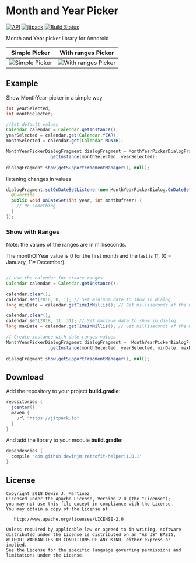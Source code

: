 # Month and Year Picker
[![API](https://img.shields.io/badge/API-14%2B-brightgreen.svg?style=flat)](https://android-arsenal.com/api?level=14)
[![jitpack](https://jitpack.io/v/dewinjm/monthyear-picker.svg)](https://jitpack.io/v/dewinjm/monthyear-picker.svg)
[![Build Status](https://api.travis-ci.org/dewinjm/monthyear-picker.svg?branch=master)](https://travis-ci.org/dewinjm/monthyear-picker)

Month and Year picker library for Anndroid

Simple Picker | With ranges Picker
--- | ---
![Simple Picker](https://raw.github.com/dewinjm/monthyear-picker/develop/demo/src/main/res/drawable/img_02.png) | ![With ranges Picker](https://raw.github.com/dewinjm/monthyear-picker/develop/demo/src/main/res/drawable/img_01.png)

## Example
Show MonthYear-picker in a simple way

``` java
int yearSelected;
int monthSelected;

//Set default values
Calendar calendar = Calendar.getInstance();
yearSelected = calendar.get(Calendar.YEAR);
monthSelected = calendar.get(Calendar.MONTH);

MonthYearPickerDialogFragment dialogFragment = MonthYearPickerDialogFragment
                .getInstance(monthSelected, yearSelected);
                
dialogFragment.show(getSupportFragmentManager(), null);
```

listening changes in values

``` java
dialogFragment.setOnDateSetListener(new MonthYearPickerDialog.OnDateSetListener() {
  @Override
  public void onDateSet(int year, int monthOfYear) {
    // do something
  }
});

```
### Show with Ranges
Note: the values of the ranges are in milliseconds.

The monthOfYear value is 0 for the first month and the last is 11, (0 = January, 11= December).

```java

// Use the calendar for create ranges
Calendar calendar = Calendar.getInstance();

calendar.clear();
calendar.set(2010, 0, 1); // Set minimum date to show in dialog
long minDate = calendar.getTimeInMillis(); // Get milliseconds of the modified date

calendar.clear();
calendar.set(2018, 11, 31); // Set maximum date to show in dialog
long maxDate = calendar.getTimeInMillis(); // Get milliseconds of the modified date

// Create instance with date ranges values        
MonthYearPickerDialogFragment dialogFragment =  MonthYearPickerDialogFragment
                .getInstance(monthSelected, yearSelected, minDate, maxDate);
                
dialogFragment.show(getSupportFragmentManager(), null);
```


## Download
Add the repository to your project **build.gradle**:
``` gradle
repositories {
  jcenter()
  maven {
    url "https://jitpack.io"
  }
}
```
And add the library to your module **build.gradle**:
``` gradle
dependencies {
  compile 'com.github.dewinjm:retrofit-helper:1.0.1'
}
```
## License
	Copyright 2018 Dewin J. Martínez
	Licensed under the Apache License, Version 2.0 (the "License");
	you may not use this file except in compliance with the License.
	You may obtain a copy of the License at

	   http://www.apache.org/licenses/LICENSE-2.0

	Unless required by applicable law or agreed to in writing, software
	distributed under the License is distributed on an "AS IS" BASIS,
	WITHOUT WARRANTIES OR CONDITIONS OF ANY KIND, either express or implied.
	See the License for the specific language governing permissions and
	limitations under the License.
